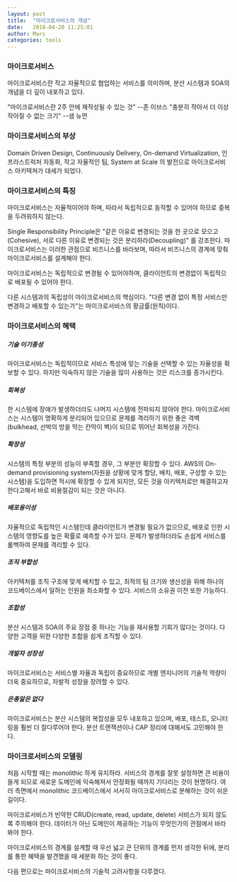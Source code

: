 ```yaml
---
layout: post
title:  "마이크로서비스의 개념"
date:   2018-04-20 11:25:01
author: Mars
categories: tools
---
```


### 마이크로서비스
마이크로서비스란 작고 자율적으로 협업하는 서비스를 의미하며, 분산 시스템과 SOA의 개념을 더 깊이 내포하고 있다. 

"마이크로서비스란 2주 안에 재작성될 수 있는 것" --존 이브스
"충분히 작아서 더 이상 작아질 수 없는 크기" --샘 뉴먼

### 마이크로서비스의 부상
Domain Driven Design, Continuously Delivery, On-demand Virtualization, 인프라스트럭처 자동화, 작고 자율적인 팀, System at Scale 의 발전으로 마이크로서비스 아키텍쳐가 대세가 되었다.

### 마이크로서비스의 특징
마이크로서비스는 자율적이어야 하며, 따라서 독립적으로 동작할 수 있어야 하므로 중복을 두려워하지 않는다.
 

Single Responsibility Principle은 "같은 이유로 변경되는 것을 한 곳으로 모으고(Cohesive), 서로 다른 이유로 변경되는 것은 분리하라(Decoupling)" 를 강조한다. 마이크로서비스는 이러한 관점으로 비즈니스를 바라보며, 따라서 비즈니스의 경계에 맞춰 마이크로서비스를 설계해야 한다.
 

마이크로서비스는 독립적으로 변경될 수 있어야하며, 클라이언트의 변경없이 독립적으로 배포될 수 있어야 한다.
 

다른 시스템과의 독립성이 마이크로서비스의 핵심이다. "다른 변경 없이 특정 서비스만 변경하고 배포할 수 있는가"는 마이크로서비스의 황금률(원칙)이다.


### 마이크로서비스의 혜택
##### 기술 이기종성
마이크로서비스는 독립적이므로 서비스 특성에 맞는 기술을 선택할 수 있는 자율성을 확보할 수 있다. 하지만 익숙하지 않은 기술을 많이 사용하는 것은 리스크를 증가시킨다. 

##### 회복성
한 시스템에 장애가 발생하더라도 나머지 시스템에 전파되지 않아야 한다. 마이크로서비스는 시스템이 명확하게 분리되어 있으므로 문제를 격리하기 위한 좋은 격벽(bulkhead, 선박의 방을 막는 칸막이 벽)이 되므로 뛰어난 회복성을 가진다. 

##### 확장성
시스템의 특정 부분의 성능이 부족할 경우, 그 부분만 확장할 수 있다. AWS의 On-demand provisioning system(자원을 상황에 맞게 할당, 배치, 배포, 구성할 수 있는 시스템)을 도입하면 적시에 확장할 수 있게 되지만, 모든 것을 아키텍처로만 해결하고자 한다고해서 바로 비용절감이 되는 것은 아니다. 

##### 배포용이성
자율적으로 독립적인 시스템인데 클라이언트가 변경될 필요가 없으므로, 배포로 인한 시스템의 영향도를 높은 확률로 예측할 수가 있다. 문제가 발생하더라도 손쉽게 서비스를 롤백하여 문제를 격리할 수 있다. 

##### 조직 부합성
아키텍처를 조직 구조에 맞게 배치할 수 있고, 최적의 팀 크기와 생선성을 위해 하나의 코드베이스에서 일하는 인원을 최소화할 수 있다. 서비스의 소유권 이전 또한 가능하다.

##### 조합성
분산 시스템과 SOA의 주요 장점 중 하나는 기능을 재사용할 기회가 많다는 것이다. 다양한 고객을 위한 다양한 조합을 쉽게 조직할 수 있다.

##### 개발자 성장성
마이크로서비스는 서비스별 자율과 독립이 중요하므로 개별 엔지니어의 기술적 역량이 더욱 중요하므로, 자발적 성장을 장려할 수 있다.

##### 은총알은 없다
마이크로서비스는 분산 시스템의 복잡성을 모두 내포하고 있으며, 배포, 테스트, 모니터링을 훨씬 더 잘다루어야 한다. 분산 트랜잭션이나 CAP 정리에 대해서도 고민해야 한다. 

### 마이크로서비스의 모델링
처음 시작할 때는 monolithic 하게 유지하라. 서비스의 경계를 잘못 설정하면 큰 비용이 들게 되므로 새로운 도메인에 익숙해져서 안정화될 때까지 기다리는 것이 현명하다. 여러 측면에서 monolithic 코드베이스에서 서서히 마이크로서비스로 분해하는 것이 쉬운 길이다.


마이크로서비스가 빈약한 CRUD(create, read, update, delete) 서비스가 되지 않도록 주의해야 한다. 데이터가 아닌 도메인이 제공하는 기능이 무엇인가의 관점에서 바라봐야 한다. 


마이크로서비스의 경계를 설계할 때 우선 넓고 큰 단위의 경계를 먼저 생각한 뒤에, 분리를 통한 혜택을 발견했을 때 세분화 하는 것이 좋다.


다음 편으로는 마이크로서비스의 기술적 고려사항을 다루겠다.


 


